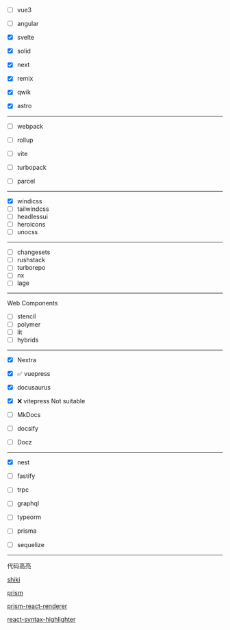 - [ ] vue3
- [ ] angular

- [x] svelte
- [x] solid

- [x] next
- [x] remix

- [x] qwik
- [x] astro

---

- [ ] webpack
- [ ] rollup
- [ ] vite

- [ ] turbopack
- [ ] parcel

---

- [x] windicss
- [ ] tailwindcss
- [ ] headlessui
- [ ] heroicons
- [ ] unocss

---

- [ ] changesets
- [ ] rushstack
- [ ] turborepo
- [ ] nx
- [ ] lage

---

Web Components

- [ ] stencil
- [ ] polymer
- [ ] lit
- [ ] hybrids

---

- [x] Nextra

- [x] ✅ vuepress

- [x] docusaurus

- [x] ❌ vitepress Not suitable

- [ ] MkDocs
- [ ] docsify
- [ ] Docz

---

- [x] nest
- [ ] fastify
- [ ] trpc

- [ ] graphql
- [ ] typeorm
- [ ] prisma
- [ ] sequelize

---

代码高亮

[shiki](https://github.com/shikijs/shiki)

[prism](https://github.com/PrismJS/prism)

[prism-react-renderer](https://github.com/FormidableLabs/prism-react-renderer)

[react-syntax-highlighter](https://github.com/react-syntax-highlighter/react-syntax-highlighter)
